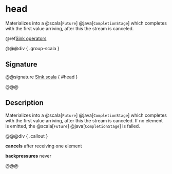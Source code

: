 # head

Materializes into a @scala[`Future`] @java[`CompletionStage`] which completes with the first value arriving, after this the stream is canceled.

@ref[Sink operators](../index.md#sink-operators)

@@@div { .group-scala }

## Signature

@@signature [Sink.scala](/akka-stream/src/main/scala/akka/stream/scaladsl/Sink.scala) { #head }

@@@

## Description

Materializes into a @scala[`Future`] @java[`CompletionStage`] which completes with the first value arriving,
after this the stream is canceled. If no element is emitted, the @scala[`Future`] @java[`CompletionStage`] is failed.


@@@div { .callout }

**cancels** after receiving one element

**backpressures** never

@@@

